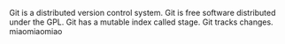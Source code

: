 Git is a distributed version control system.
Git is free software distributed under the GPL.
Git has a mutable index called stage.
Git tracks changes.
miaomiaomiao